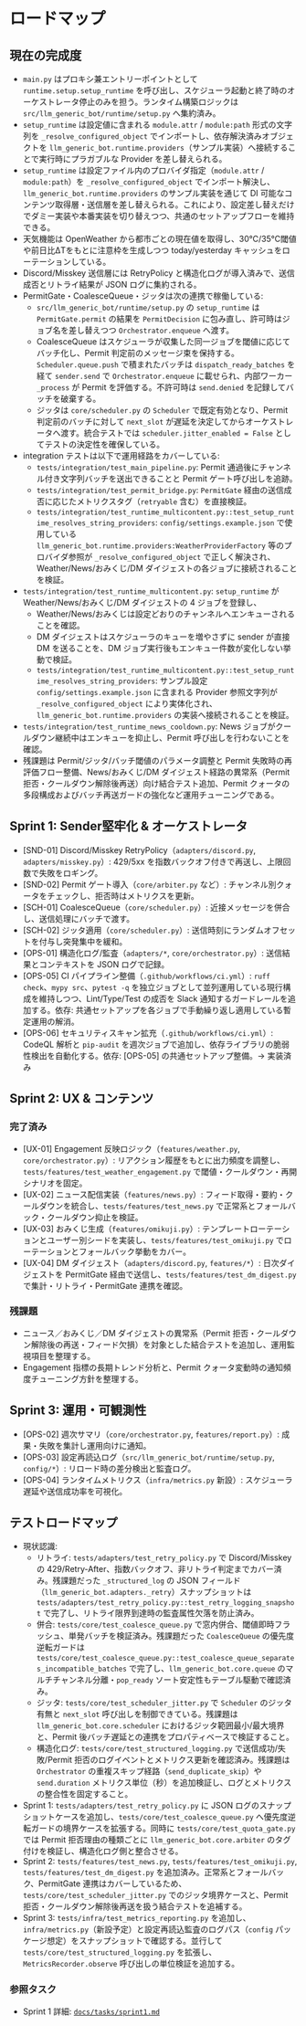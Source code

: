 # ロードマップ

## 現在の完成度
- `main.py` はプロキシ兼エントリーポイントとして `runtime.setup.setup_runtime` を呼び出し、スケジューラ起動と終了時のオーケストレータ停止のみを担う。ランタイム構築ロジックは `src/llm_generic_bot/runtime/setup.py` へ集約済み。
- `setup_runtime` は設定値に含まれる `module.attr` / `module:path` 形式の文字列を `_resolve_configured_object` でインポートし、依存解決済みオブジェクトを `llm_generic_bot.runtime.providers`（サンプル実装）へ接続することで実行時にプラガブルな Provider を差し替えられる。
- `setup_runtime` は設定ファイル内のプロバイダ指定（`module.attr` / `module:path`）を `_resolve_configured_object` でインポート解決し、`llm_generic_bot.runtime.providers` のサンプル実装を通じて DI 可能なコンテンツ取得層・送信層を差し替えられる。これにより、設定差し替えだけでダミー実装や本番実装を切り替えつつ、共通のセットアップフローを維持できる。
- 天気機能は OpenWeather から都市ごとの現在値を取得し、30℃/35℃閾値や前日比ΔTをもとに注意枠を生成しつつ today/yesterday キャッシュをローテーションしている。
- Discord/Misskey 送信層には RetryPolicy と構造化ログが導入済みで、送信成否とリトライ結果が JSON ログに集約される。
- PermitGate・CoalesceQueue・ジッタは次の連携で稼働している:
  - `src/llm_generic_bot/runtime/setup.py` の `setup_runtime` は `PermitGate.permit` の結果を `PermitDecision` に包み直し、許可時はジョブ名を差し替えつつ `Orchestrator.enqueue` へ渡す。
  - CoalesceQueue はスケジューラが収集した同一ジョブを閾値に応じてバッチ化し、Permit 判定前のメッセージ束を保持する。`Scheduler.queue.push` で積まれたバッチは `dispatch_ready_batches` を経て `sender.send` で `Orchestrator.enqueue` に載せられ、内部ワーカー `_process` が Permit を評価する。不許可時は `send.denied` を記録してバッチを破棄する。
  - ジッタは `core/scheduler.py` の `Scheduler` で既定有効となり、Permit 判定前のバッチに対して `next_slot` が遅延を決定してからオーケストレータへ渡す。統合テストでは `scheduler.jitter_enabled = False` としてテストの決定性を確保している。
- integration テストは以下で運用経路をカバーしている:
  - `tests/integration/test_main_pipeline.py`: Permit 通過後にチャンネル付き文字列バッチを送出できることと Permit ゲート呼び出しを追跡。
  - `tests/integration/test_permit_bridge.py`: `PermitGate` 経由の送信成否に応じたメトリクスタグ（`retryable` 含む）を直接検証。
  - `tests/integration/test_runtime_multicontent.py::test_setup_runtime_resolves_string_providers`: `config/settings.example.json` で使用している `llm_generic_bot.runtime.providers:WeatherProviderFactory` 等のプロバイダ参照が `_resolve_configured_object` で正しく解決され、Weather/News/おみくじ/DM ダイジェストの各ジョブに接続されることを検証。
- `tests/integration/test_runtime_multicontent.py`: `setup_runtime` が Weather/News/おみくじ/DM ダイジェストの 4 ジョブを登録し、
  - Weather/News/おみくじは設定どおりのチャンネルへエンキューされることを確認。
  - DM ダイジェストはスケジューラのキューを増やさずに sender が直接 DM を送ることを、DM ジョブ実行後もエンキュー件数が変化しない挙動で検証。
  - `tests/integration/test_runtime_multicontent.py::test_setup_runtime_resolves_string_providers`: サンプル設定 `config/settings.example.json` に含まれる Provider 参照文字列が `_resolve_configured_object` により実体化され、`llm_generic_bot.runtime.providers` の実装へ接続されることを検証。
- `tests/integration/test_runtime_news_cooldown.py`: News ジョブがクールダウン継続中はエンキューを抑止し、Permit 呼び出しを行わないことを確認。
- 残課題は Permit/ジッタ/バッチ閾値のパラメータ調整と Permit 失敗時の再評価フロー整備、News/おみくじ/DM ダイジェスト経路の異常系（Permit 拒否・クールダウン解除後再送）向け結合テスト追加、Permit クォータの多段構成およびバッチ再送ガードの強化など運用チューニングである。

## Sprint 1: Sender堅牢化 & オーケストレータ
- [SND-01] Discord/Misskey RetryPolicy（`adapters/discord.py`, `adapters/misskey.py`）: 429/5xx を指数バックオフ付きで再送し、上限回数で失敗をロギング。
- [SND-02] Permit ゲート導入（`core/arbiter.py` など）: チャンネル別クォータをチェックし、拒否時はメトリクスを更新。
- [SCH-01] CoalesceQueue（`core/scheduler.py`）: 近接メッセージを併合し、送信処理にバッチで渡す。
- [SCH-02] ジッタ適用（`core/scheduler.py`）: 送信時刻にランダムオフセットを付与し突発集中を緩和。
- [OPS-01] 構造化ログ/監査（`adapters/*`, `core/orchestrator.py`）: 送信結果とコンテキストを JSON ログで記録。
- [OPS-05] CI パイプライン整備（`.github/workflows/ci.yml`）: `ruff check`、`mypy src`、`pytest -q` を独立ジョブとして並列運用している現行構成を維持しつつ、Lint/Type/Test の成否を Slack 通知するガードレールを追加する。依存: 共通セットアップを各ジョブで手動繰り返し適用している暫定運用の解消。
- [OPS-06] セキュリティスキャン拡充（`.github/workflows/ci.yml`）: CodeQL 解析と `pip-audit` を週次ジョブで追加し、依存ライブラリの脆弱性検出を自動化する。依存: [OPS-05] の共通セットアップ整備。→ 実装済み

## Sprint 2: UX & コンテンツ
### 完了済み
- [UX-01] Engagement 反映ロジック（`features/weather.py`, `core/orchestrator.py`）: リアクション履歴をもとに出力頻度を調整し、`tests/features/test_weather_engagement.py` で閾値・クールダウン・再開シナリオを固定。
- [UX-02] ニュース配信実装（`features/news.py`）: フィード取得・要約・クールダウンを統合し、`tests/features/test_news.py` で正常系とフォールバック・クールダウン抑止を検証。
- [UX-03] おみくじ生成（`features/omikuji.py`）: テンプレートローテーションとユーザー別シードを実装し、`tests/features/test_omikuji.py` でローテーションとフォールバック挙動をカバー。
- [UX-04] DM ダイジェスト（`adapters/discord.py`, `features/*`）: 日次ダイジェストを PermitGate 経由で送信し、`tests/features/test_dm_digest.py` で集計・リトライ・PermitGate 連携を確認。

### 残課題
- ニュース／おみくじ／DM ダイジェストの異常系（Permit 拒否・クールダウン解除後の再送・フィード欠損）を対象とした結合テストを追加し、運用監視項目を整理する。
- Engagement 指標の長期トレンド分析と、Permit クォータ変動時の通知頻度チューニング方針を整理する。

## Sprint 3: 運用・可観測性
- [OPS-02] 週次サマリ（`core/orchestrator.py`, `features/report.py`）: 成果・失敗を集計し運用向けに通知。
- [OPS-03] 設定再読込ログ（`src/llm_generic_bot/runtime/setup.py`, `config/*`）: リロード時の差分検出と監査ログ。
- [OPS-04] ランタイムメトリクス（`infra/metrics.py` 新設）: スケジューラ遅延や送信成功率を可視化。

## テストロードマップ
- 現状認識:
  - リトライ: `tests/adapters/test_retry_policy.py` で Discord/Misskey の 429/Retry-After、指数バックオフ、非リトライ判定までカバー済み。残課題だった `_structured_log` の JSON フィールド（`llm_generic_bot.adapters._retry`）スナップショットは `tests/adapters/test_retry_policy.py::test_retry_logging_snapshot` で完了し、リトライ限界到達時の監査属性欠落を防止済み。
  - 併合: `tests/core/test_coalesce_queue.py` で窓内併合、閾値即時フラッシュ、単発バッチを検証済み。残課題だった `CoalesceQueue` の優先度逆転ガードは `tests/core/test_coalesce_queue.py::test_coalesce_queue_separates_incompatible_batches` で完了し、`llm_generic_bot.core.queue` のマルチチャンネル分離・`pop_ready` ソート安定性もテーブル駆動で確認済み。
  - ジッタ: `tests/core/test_scheduler_jitter.py` で `Scheduler` のジッタ有無と `next_slot` 呼び出しを制御できている。残課題は `llm_generic_bot.core.scheduler` におけるジッタ範囲最小/最大境界と、Permit 後バッチ遅延との連携をプロパティベースで検証すること。
  - 構造化ログ: `tests/core/test_structured_logging.py` で送信成功/失敗/Permit 拒否のログイベントとメトリクス更新を確認済み。残課題は `Orchestrator` の重複スキップ経路（`send_duplicate_skip`）や `send.duration` メトリクス単位（秒）を追加検証し、ログとメトリクスの整合性を固定すること。
- Sprint 1: `tests/adapters/test_retry_policy.py` に JSON ログのスナップショットケースを追加し、`tests/core/test_coalesce_queue.py` へ優先度逆転ガードの境界ケースを拡張する。同時に `tests/core/test_quota_gate.py` では Permit 拒否理由の種類ごとに `llm_generic_bot.core.arbiter` のタグ付けを検証し、構造化ログ側と整合させる。
- Sprint 2: `tests/features/test_news.py`, `tests/features/test_omikuji.py`, `tests/features/test_dm_digest.py` を追加済み。正常系とフォールバック、PermitGate 連携はカバーしているため、`tests/core/test_scheduler_jitter.py` でのジッタ境界ケースと、Permit 拒否・クールダウン解除後再送を扱う結合テストを追補する。
- Sprint 3: `tests/infra/test_metrics_reporting.py` を追加し、`infra/metrics.py`（新設予定）と設定再読込監査のログパス（`config` パッケージ想定）をスナップショットで確認する。並行して `tests/core/test_structured_logging.py` を拡張し、`MetricsRecorder.observe` 呼び出しの単位検証を追加する。

### 参照タスク
- Sprint 1 詳細: [`docs/tasks/sprint1.md`](tasks/sprint1.md)
